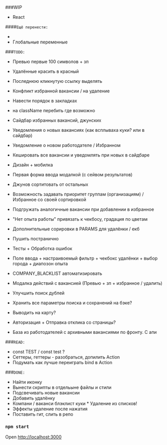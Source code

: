 ###WIP

* React

####`Ещё перенести:`

* 
* Глобальные переменные


###`TODO:`

* Превью первые 100 символов + зп
* Удалённые красить в красный
* Последнюю кликнутую ссылку выделять

* Конфликт избранной вакансии / на удаление

* Навести порядок в закладках
* на className перебить где возможно

* Сайдбар избранных вакансий, джунских
* Уведомления о новых вакансиях (как всплываха куки? или в сайдбар)
* Уведомление о новом работодателе / Избранном
* Кешировать все вакансии и уведомлять при новых в сайдбаре

* Дизайн + мобилка
* Первая форма ввода модалкой (с сейвом результатов)

* Джунов сортитовать от остальных
* Возможность задавать приоритет группам (организациям) / Избранное со своей сортировкой

* Подгружать аналогичные вакансии при добавлении в избранное
* "Нет опыта работы" привязать к чекбосу, градация по цветам
* Дополнительные сорировки в PARAMS для удалёнки / екб
* Пушить постранично
* Тесты + Обработка ошибок
* Поле ввода + настраивоемый фильтр + чекбокс удалёнки + выбор города + диапозон опыта
* COMPANY_BLACKLIST автоматизировать
* Модалка действий с вакансией (Превью + зп + избранное / удалить)
* Улучшить поиск дублей

* Хранить все параметры поиска и сохранений на бэке?
* Выводить на карту?
* Авторизация + Отправка отклика со страницы?


* База из работодателей с архивными вакансиями по фронту. С апи

###`READ:`

* const TEST / const test ?
* Сеттеры, геттеры - разобраться, допилить Action
* Подумать как лучше переиграть bind в Action

###`DONE:`

* Найти иконку
* Вынести скрипты в отдельыне файлы и стили
* Подсвечивать новые вакансии
* Добавить удалёнку
* Компани / ваканси блэклист куки * Удаление из списков!
* Эффекты удаление после нажатия
* Поставить гит, слить в репо

### `npm start`

Open [http://localhost:3000](http://localhost:3000)